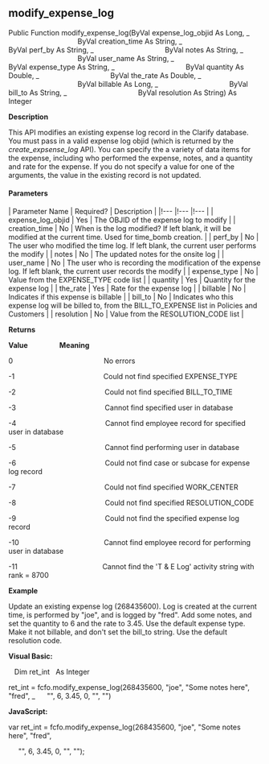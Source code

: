 modify_expense_log
--------------------

Public Function modify_expense_log(ByVal expense_log_objid As Long, _
                                   ByVal creation_time As String, _
                                   ByVal perf_by As String, _
                                   ByVal notes As String, _
                                   ByVal user_name As String, _
                                   ByVal expense_type As String, _
                                   ByVal quantity As Double, _
                                   ByVal the_rate As Double, _
                                   ByVal billable As Long, _
                                   ByVal bill_to As String, _
                                   ByVal resolution As String) As Integer

**Description**

This API modifies an existing expense log record in the Clarify database. You must pass in a valid expense log objid (which is returned by the _create_expsense_log_ API). You can specify the a variety of data items for the expense, including who performed the expense, notes, and a quantity and rate for the expense. If you do not specify a value for one of the arguments, the value in the existing record is not updated.

#### Parameters

| Parameter Name | Required? | Description |
|!--- |!--- |!--- |
| expense_log_objid | Yes | The OBJID of the expense log to modify |
| creation_time | No | When is the log modified? If left blank, it will be modified at the current time. Used for time_bomb creation. |
| perf_by | No | The user who modified the time log. If left blank, the current user performs the modify |
| notes | No | The updated notes for the onsite log |
| user_name | No | The user who is recording the modification of the expense log. If left blank, the current user records the modify |
| expense_type | No | Value from the EXPENSE_TYPE code list |
| quantity | Yes | Quantity for the expense log |
| the_rate | Yes | Rate for the expense log |
| billable | No | Indicates if this expense is billable |
| bill_to | No | Indicates who this expense log will be billed to, from the BILL_TO_EXPENSE list in Policies and Customers |
| resolution | No | Value from the RESOLUTION_CODE list |

**Returns**

**Value**                **Meaning**

0                                              No errors

-1                                             Could not find specified EXPENSE_TYPE

-2                                             Could not find specified BILL_TO_TIME

-3                                             Cannot find specified user in database

-4                                             Cannot find employee record for specified user in database

-5                                             Cannot find performing user in database

-6                                             Could not find case or subcase for expense log record

-7                                             Could not find specified WORK_CENTER

-8                                             Could not find specified RESOLUTION_CODE

-9                                             Could not find the specified expense log record

-10                                           Cannot find employee record for performing user in database

-11                                           Cannot find the 'T & E Log' activity string with rank = 8700

**Example**

 Update an existing expense log (268435600). Log is created at the current time, is performed by "joe", and is logged by "fred". Add some notes, and set the quantity to 6 and the rate to 3.45. Use the default expense type. Make it not billable, and don't set the bill_to string. Use the default resolution code.

**Visual Basic:**

   Dim ret_int   As Integer

ret_int = fcfo.modify_expense_log(268435600, "joe", "Some notes here", "fred", _
     "", 6, 3.45, 0, "", "")

**JavaScript:**

var ret_int = fcfo.modify_expense_log(268435600, "joe", "Some notes here", "fred",

     "", 6, 3.45, 0, "", "");